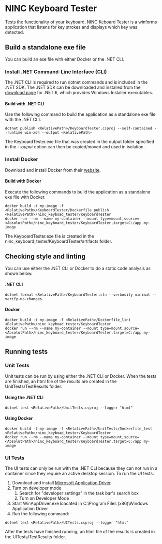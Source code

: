 # NINC Keyboard Tester

Tests the functionality of your keyboard.
NINC Keboard Tester is a winforms application that listens for key strokes and displays which key was detected.

## Build a standalone exe file

You can build an exe file with either Docker or the .NET CLI.

### Install .NET Command-Line Interface (CLI)

The .NET CLI is required to run dotnet commands and is included in the .NET SDK. The .NET SDK can be downloaded and installed from the [download page](https://dotnet.microsoft.com/en-us/download/dotnet/6.0) for .NET 6, which provides Windows Installer executables.

#### Build with .NET CLI

Use the following command to build the application as a standalone exe file with the .NET CLI.
```
dotnet publish <RelativePath>/KeyboardTester.csproj --self-contained --runtime win-x64 --output <RelativePath>
```
The KeyboardTester.exe file that was created in the output folder specified in the _--ouput_ option can then be copied/moved and used in isolation.

### Install Docker

Download and install Docker from their [website](https://www.docker.com/get-started/).

#### Build with Docker

Execute the following commands to build the application as a standalone exe file with Docker.
```
docker build -t my-image -f <RelativePath>/KeyboardTester/Dockerfile_publish <RelativePath>/ninc_keyboad_tester/KeyboardTester
docker run --rm --name my-container --mount type=mount,source=<AbsolutPath>/ninc_keyboard_tester/KeyboardTester,target=C:/app my-image
```
The KeyboardTester.exe file is created in the ninc_keyboard_tester/KeyboardTester/artifacts folder.

## Checking style and linting

You can use either the .NET CLI or Docker to do a static code analysis as shown below.
#### .NET CLI
```
dotnet format <RelativePath>/KeyboardTester.sln --verbosity minimal --verify-no-changes
```

#### Docker
```
docker build -t my-image -f <RelativePath>/Dockerfile_lint <RelativePath>/ninc_keyboad_tester/KeyboardTester
docker run --rm --name my-container --mount type=mount,source=<AbsolutPath>/ninc_keyboard_tester/KeyboardTester,target=C:/app my-image
```

## Running tests

### Unit Tests

Unit tests can be run by using either the .NET CLI or Docker. When the tests are finished, an html file of the results are created in the UnitTests/TestResults folder.

#### Using the .NET CLI
```
dotnet test <RelativePath>/UnitTests.csproj --logger "html"
```

#### Using Docker
```
docker build -t my-image -f <RelativePath>/UnitTests/Dockerfile_test <RelativePath>/ninc_keyboad_tester/KeyboardTester
docker run --rm --name my-container --mount type=mount,source=<AbsolutPath>/ninc_keyboard_tester/KeyboardTester,target=C:/app my-image
```

### UI Tests

The UI tests can only be run with the .NET CLI because they can not run in a container since they require an active desktop session. To run the UI tests:
1. Download and install [Microsoft Application Driver](https://github.com/Microsoft/WinAppDriver/releases)
2. Turn on developer mode
    1. Search for "developer settings" in the task bar's search box
    2. Turn on Developer Mode
3. Start WinAppDriver.exe loacated in C:\Program Files (x86)\Windows Application Driver
4. Run the following command:
```
dotnet test <RelativePath>/UITests.csproj --logger "html"
```
After the tests have finished running, an html file of the results is created in the UITests/TestResults folder.